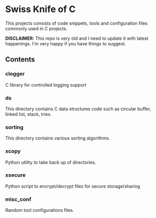 
# Swiss Knife of C

This projects consists of code snippets, tools and configuration files commonly used in C projects.

**DISCLAIMER:** This repo is very old and I need to update it with latest happenings. I'm very happy if you have things to suggest.

## Contents

### clogger

C library for controlled logging support

### ds

This directory contains C data structures code such as circular buffer, linked list, stack, tries.

### sorting

This directory contains various sorting algorithms.

### xcopy

Python utility to take back up of directories.

### xsecure

Python script to encrypt/decrypt files for secure storage/sharing

### misc_conf

Random tool configurations files.
